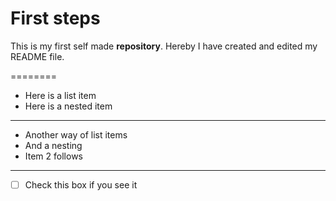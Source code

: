 # First steps

This is my first self made **repository**. Hereby I have created and edited my README file.

========

* Here is a list item
 * Here is a nested item
 
 --------
 
 - Another way of list items
  - And a nesting
 - Item 2 follows
 
--------

- [ ] Check this box if you see it


